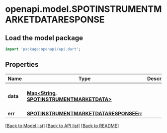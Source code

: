 # openapi.model.SPOTINSTRUMENTMARKETDATARESPONSE

## Load the model package
```dart
import 'package:openapi/api.dart';
```

## Properties
Name | Type | Description | Notes
------------ | ------------- | ------------- | -------------
**data** | [**Map<String, SPOTINSTRUMENTMARKETDATA>**](SPOTINSTRUMENTMARKETDATA.md) |  | [optional] [default to const {}]
**err** | [**SPOTINSTRUMENTMARKETDATARESPONSEErr**](SPOTINSTRUMENTMARKETDATARESPONSEErr.md) |  | [optional] 

[[Back to Model list]](../README.md#documentation-for-models) [[Back to API list]](../README.md#documentation-for-api-endpoints) [[Back to README]](../README.md)


